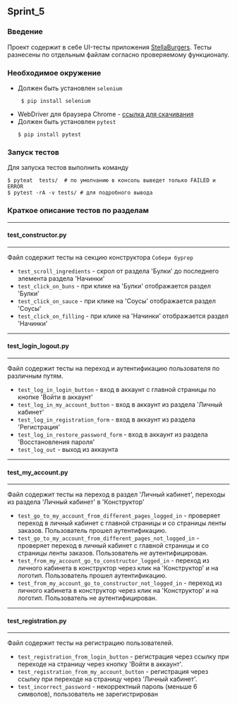 ## Sprint_5
### Введение

Проект содержит в себе UI-тесты приложения [StellaBurgers](https://stellarburgers.nomoreparties.site/).
Тесты разнесены по отдельным файлам согласно проверяемому функционалу.

### Необходимое окружение

* Должен быть установлен `selenium`
  ```bazaar
   $ pip install selenium
  ```
* WebDriver для браузера Chrome - [ссылка для скачивания](https://www.selenium.dev/documentation/webdriver/troubleshooting/errors/driver_location/)
* Должен быть установлен `pytest`
  ```bazaar
  $ pip install pytest
  ```

### Запуск тестов
Для запуска тестов выполнить команду

```bazaar
$ pyteat  tests/  # по умолчанию в консоль выведет только FAILED и ERROR
$ pytest -rA -v tests/ # для подробного вывода
```

### Краткое описание тестов по разделам

------------------------------------------------------------------------------------------------------------------------
#### test_constructor.py

------------------------------------------------------------------------------------------------------------------------
Файл содержит тесты на секцию конструктора `Собери бургер`
* `test_scroll_ingredients` - скрол от раздела 'Булки' до последнего элемента раздела 'Начинки'
* `test_click_on_buns` - при клике на 'Булки' отображается раздел 'Булки'
* `test_click_on_sauce` - при клике на 'Соусы' отображается раздел 'Соусы'
* `test_click_on_filling` - при клике на 'Начинки' отображается раздел 'Начинки'
------------------------------------------------------------------------------------------------------------------------
#### test_login_logout.py

------------------------------------------------------------------------------------------------------------------------
Файл содержит тесты на переход и аутентификацию пользователя по различным путям.
* `test_log_in_login_button` - вход в аккаунт с главной страницы по кнопке 'Войти в аккаунт'
* `test_log_in_my_account_button` - вход в аккаунт из раздела 'Личный кабинет'
* `test_log_in_registration_form` - вход в аккаунт из раздела 'Регистрация'
* `test_log_in_restore_password_form` - вход в аккаунт из раздела 'Восстановления пароля'
* `test_log_out` - выход из аккаунта
------------------------------------------------------------------------------------------------------------------------
#### test_my_account.py

------------------------------------------------------------------------------------------------------------------------
Файл содержит тесты на переход в раздел 'Личный кабинет', переходы из раздела 'Личный кабинет' в 'Конструктор'
* `test_go_to_my_account_from_different_pages_logged_in` - проверяет переход в личный кабинет 
с главной страницы и со страницы ленты заказов. Пользователь прошел аутентификацию.
* `test_go_to_my_account_from_different_pages_not_logged_in` - проверяет переход в личный кабинет 
с главной страницы и со страницы ленты заказов. Пользователь не аутентифицирован.
* `test_from_my_account_go_to_constructor_logged_in` - переход из личного кабинета в конструктор через клик 
на 'Конструктор' и на логотип. Пользователь прошел аутентификацию.
* `test_from_my_account_go_to_constructor_not_logged_in` - переход из личного кабинета в конструктор через клик 
на 'Конструктор' и на логотип. Пользователь не аутентифицирован.
------------------------------------------------------------------------------------------------------------------------
#### test_registration.py

------------------------------------------------------------------------------------------------------------------------
Файл содержит тесты на регистрацию пользователей.
* `test_registration_from_login_button` - регистрация через ссылку при переходе на страницу через кнопку 'Войти в аккаунт'.
* `test_registration_from_my_account_button` - регистрация через ссылку при переходе на страницу через 'Личный кабинет'.
* `test_incorrect_password` - некорректный пароль (меньше 6 символов), пользователь не зарегистрирован


